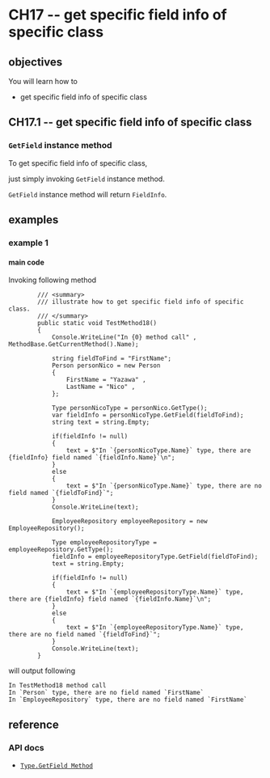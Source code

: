 # CH17 -- get specific field info of specific class
## objectives
You will learn how to

+ get specific field info of specific class

## CH17.1 -- get specific field info of specific class
### `GetField` instance method
To get specific field info of specific class,

just simply invoking `GetField` instance method.

`GetField` instance method will return `FieldInfo`.

## examples
### example 1
#### main code
Invoking following method

```
        /// <summary>
        /// illustrate how to get specific field info of specific class.
        /// </summary>
        public static void TestMethod18()
        {
            Console.WriteLine("In {0} method call" , MethodBase.GetCurrentMethod().Name);

            string fieldToFind = "FirstName";
            Person personNico = new Person
            {
                FirstName = "Yazawa" ,
                LastName = "Nico" ,
            };

            Type personNicoType = personNico.GetType();
            var fieldInfo = personNicoType.GetField(fieldToFind);
            string text = string.Empty;

            if(fieldInfo != null)
            {
                text = $"In `{personNicoType.Name}` type, there are {fieldInfo} field named `{fieldInfo.Name}`\n";
            }
            else
            {
                text = $"In `{personNicoType.Name}` type, there are no field named `{fieldToFind}`";
            }
            Console.WriteLine(text);

            EmployeeRepository employeeRepository = new EmployeeRepository();

            Type employeeRepositoryType = employeeRepository.GetType();
            fieldInfo = employeeRepositoryType.GetField(fieldToFind);
            text = string.Empty;

            if(fieldInfo != null)
            {
                text = $"In `{employeeRepositoryType.Name}` type, there are {fieldInfo} field named `{fieldInfo.Name}`\n";
            }
            else
            {
                text = $"In `{employeeRepositoryType.Name}` type, there are no field named `{fieldToFind}`";
            }
            Console.WriteLine(text);
        }
```

will output following

```
In TestMethod18 method call
In `Person` type, there are no field named `FirstName`
In `EmployeeRepository` type, there are no field named `FirstName`
```

## reference
### API docs
+ [`Type.GetField Method`](https://learn.microsoft.com/en-us/dotnet/api/system.type.getfield?view=netframework-4.8.1)